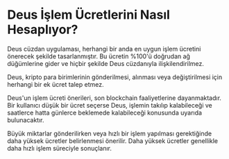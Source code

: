 # Deus İşlem Ücretlerini Nasıl Hesaplıyor?

Deus cüzdan uygulaması, herhangi bir anda en uygun işlem ücretini önerecek şekilde tasarlanmıştır. Bu ücretin %100'ü doğrudan ağ düğümlerine gider ve hiçbir şekilde Deus cüzdanıyla ilişkilendirilmez.

Deus, kripto para birimlerinin gönderilmesi, alınması veya değiştirilmesi için herhangi bir ek ücret talep etmez.

Deus'un işlem ücreti önerileri, son blockchain faaliyetlerine dayanmaktadır. Bir kullanıcı düşük bir ücret seçerse Deus, işlemin takılıp kalabileceği ve saatlerce hatta günlerce beklemede kalabileceği konusunda uyarıda bulunacaktır.

Büyük miktarlar gönderilirken veya hızlı bir işlem yapılması gerektiğinde daha yüksek ücretler belirlenmesi önerilir. Daha yüksek ücretler genellikle daha hızlı işlem süreciyle sonuçlanır.